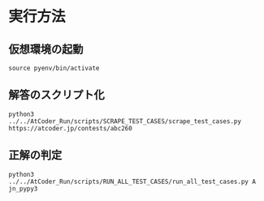 # 実行方法

## 仮想環境の起動
```
source pyenv/bin/activate
```

## 解答のスクリプト化
```
python3 ../../AtCoder_Run/scripts/SCRAPE_TEST_CASES/scrape_test_cases.py https://atcoder.jp/contests/abc260
```

## 正解の判定

```
python3 ../../AtCoder_Run/scripts/RUN_ALL_TEST_CASES/run_all_test_cases.py A jn_pypy3
```
